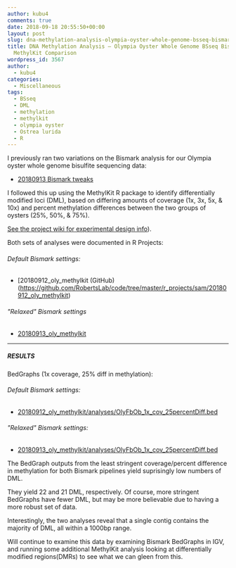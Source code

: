 ```yaml
---
author: kubu4
comments: true
date: 2018-09-18 20:55:50+00:00
layout: post
slug: dna-methylation-analysis-olympia-oyster-whole-genome-bsseq-bismark-pipeline-methylkit-comparison
title: DNA Methylation Analysis – Olympia Oyster Whole Genome BSseq Bismark Pipeline
  MethylKit Comparison
wordpress_id: 3567
author:
  - kubu4
categories:
  - Miscellaneous
tags:
  - BSseq
  - DML
  - methylation
  - methylkit
  - olympia oyster
  - Ostrea lurida
  - R
---
```


I previously ran two variations on the Bismark analysis for our Olympia oyster whole genome bisulfite sequencing data:





  * [20180913 Bismark tweaks](2018/09/13/dna-methylation-analysis-olympia-oyster-whole-genome-bsseq-bismark-pipeline-comparison.html)



I followed this up using the MethylKit R package to identify differentially modified loci (DML), based on differing amounts of coverage (1x, 3x, 5x, & 10x) and percent methylation differences between the two groups of oysters (25%, 50%, & 75%).

[See the project wiki for experimental design info](https://github.com/RobertsLab/project-olympia.oyster-genomic/wiki/Whole-genome-BSseq-December-2015)).

Both sets of analyses were documented in R Projects:



###### Default Bismark settings:







  * [20180912_oly_methylkit (GitHub)(https://github.com/RobertsLab/code/tree/master/r_projects/sam/20180912_oly_methylkit)





###### "Relaxed" Bismark settings







  * [20180913_oly_methylkit](https://github.com/RobertsLab/code/tree/master/r_projects/sam/20180913_oly_methylkit)





* * *





##### RESULTS



BedGraphs (1x coverage, 25% diff in methylation):



###### Default Bismark settings:







  * [20180912_oly_methylkit/analyses/OlyFbOb_1x_cov_25percentDiff.bed](https://github.com/RobertsLab/code/blob/master/r_projects/sam/20180912_oly_methylkit/analyses/OlyFbOb_1x_cov_25percentDiff.bed)





###### "Relaxed" Bismark settings:







  * [20180913_oly_methylkit/analyses/OlyFbOb_1x_cov_25percentDiff.bed](https://github.com/RobertsLab/code/blob/master/r_projects/sam/20180913_oly_methylkit/analyses/OlyFbOb_1x_cov_25percentDiff.bed)



The BedGraph outputs from the least stringent coverage/percent difference in methylation for both Bismark pipelines yield suprisingly low numbers of DML.

They yield 22 and 21 DML, respectively. Of course, more stringent BedGraphs have fewer DML, but may be more believable due to having a more robust set of data.

Interestingly, the two analyses reveal that a single contig contains the majority of DML, all within a 1000bp range.

Will continue to examine this data by examining Bismark BedGraphs in IGV, and running some additional MethylKit analysis looking at differentially modified regions(DMRs) to see what we can gleen from this.
